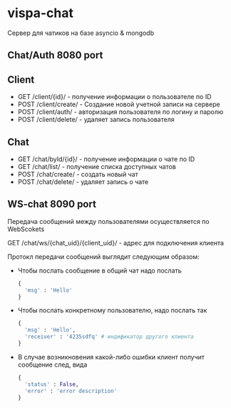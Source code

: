 # vispa-chat

Сервер для чатиков на базе asyncio & mongodb


Chat/Auth 8080 port
-----------------------------

## Client
* GET /client/{id}/ - получение информации о пользователе по ID
* POST /client/create/ - Создание новой учетной записи на сервере
* POST /client/auth/ - авторизация пользователя по логину и паролю
* POST /client/delete/ - удаляет запись пользователя


## Chat
* GET /chat/byId/{id}/ - получение информации о чате по ID
* GET /chat/list/ - получение списка доступных чатов
* POST /chat/create/ - создать новый чат
* POST /chat/delete/ - удаляет запись о чате 



WS-chat 8090 port
---------------------------

Передача сообщений между пользователями осуществляется по WebScokets

GET /chat/ws/{chat_uid}/{client_uid}/ - адрес для подключения клиента

Протокл передачи сообщений выглядит следующим образом:

- Чтобы послать сообщение в общий чат надо послать

  ``` python  
  {
    'msg' : 'Hello'
  }
  ```
  
- Чтобы послать конкретному пользователю, надо послать так

  ``` python  
  {
    'msg' : 'Hello',
    'receiver' : '4235sdfq' # индификатор другого клиента
  }
  ```
  
- В случае возникновения какой-либо ошибки клиент получит сообщение след, вида

   ``` python  
   {
     'status' : False,
     'error' : 'error description'
   }
   ```